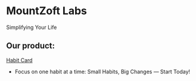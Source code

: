 # MountZoft Labs

Simplifying Your Life

Our product:
-

[Habit Card](https://play.google.com/store/apps/details?id=habit.tracker.habitcard)
- Focus on one habit at a time: Small Habits, Big Changes — Start Today!
